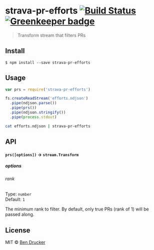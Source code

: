 # strava-pr-efforts [![Build Status](https://travis-ci.org/bendrucker/strava-pr-efforts.svg?branch=master)](https://travis-ci.org/bendrucker/strava-pr-efforts) [![Greenkeeper badge](https://badges.greenkeeper.io/bendrucker/strava-pr-efforts.svg)](https://greenkeeper.io/)

> Transform stream that filters PRs 


## Install

```
$ npm install --save strava-pr-efforts
```


## Usage

```js
var prs = require('strava-pr-efforts')

fs.createReadStream('efforts.ndjson')
  .pipe(ndjson.parse())
  .pipe(prs())
  .pipe(ndjson.stringify())
  .pipe(process.stdout)
```

```sh
cat efforts.ndjson | strava-pr-efforts
```

## API

#### `prs([options])` -> `stream.Transform`

##### options

###### rank

Type: `number`  
Default: `1`

The minimum rank to filter. By default, only true PRs (rank of 1) will be passed along. 


## License

MIT © [Ben Drucker](http://bendrucker.me)
